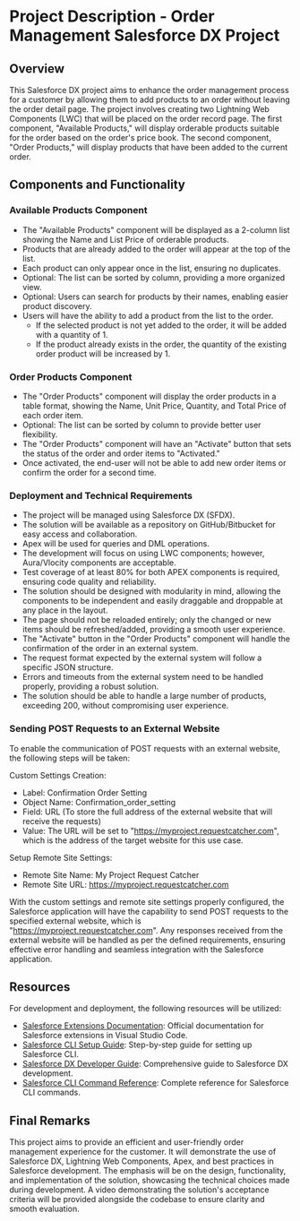 # Project Description - Order Management Salesforce DX Project

## Overview
This Salesforce DX project aims to enhance the order management process for a customer by allowing them to add products to an order without leaving the order detail page. The project involves creating two Lightning Web Components (LWC) that will be placed on the order record page. The first component, "Available Products," will display orderable products suitable for the order based on the order's price book. The second component, "Order Products," will display products that have been added to the current order.

## Components and Functionality
### Available Products Component
- The "Available Products" component will be displayed as a 2-column list showing the Name and List Price of orderable products.
- Products that are already added to the order will appear at the top of the list.
- Each product can only appear once in the list, ensuring no duplicates.
- Optional: The list can be sorted by column, providing a more organized view.
- Optional: Users can search for products by their names, enabling easier product discovery.
- Users will have the ability to add a product from the list to the order.
  - If the selected product is not yet added to the order, it will be added with a quantity of 1.
  - If the product already exists in the order, the quantity of the existing order product will be increased by 1.

### Order Products Component
- The "Order Products" component will display the order products in a table format, showing the Name, Unit Price, Quantity, and Total Price of each order item.
- Optional: The list can be sorted by column to provide better user flexibility.
- The "Order Products" component will have an "Activate" button that sets the status of the order and order items to "Activated."
- Once activated, the end-user will not be able to add new order items or confirm the order for a second time.

### Deployment and Technical Requirements
- The project will be managed using Salesforce DX (SFDX).
- The solution will be available as a repository on GitHub/Bitbucket for easy access and collaboration.
- Apex will be used for queries and DML operations.
- The development will focus on using LWC components; however, Aura/Vlocity components are acceptable.
- Test coverage of at least 80% for both APEX components is required, ensuring code quality and reliability.
- The solution should be designed with modularity in mind, allowing the components to be independent and easily draggable and droppable at any place in the layout.
- The page should not be reloaded entirely; only the changed or new items should be refreshed/added, providing a smooth user experience.
- The "Activate" button in the "Order Products" component will handle the confirmation of the order in an external system.
- The request format expected by the external system will follow a specific JSON structure.
- Errors and timeouts from the external system need to be handled properly, providing a robust solution.
- The solution should be able to handle a large number of products, exceeding 200, without compromising user experience.

### Sending POST Requests to an External Website
To enable the communication of POST requests with an external website, the following steps will be taken:

Custom Settings Creation:
- Label: Confirmation Order Setting
- Object Name: Confirmation_order_setting
- Field: URL (To store the full address of the external website that will receive the requests)
- Value: The URL will be set to "https://myproject.requestcatcher.com", which is the address of the target website for this use case.

Setup Remote Site Settings:
- Remote Site Name: My Project Request Catcher
- Remote Site URL: https://myproject.requestcatcher.com
  
With the custom settings and remote site settings properly configured, the Salesforce application will have the capability to send POST requests to the specified external website, which is "https://myproject.requestcatcher.com". Any responses received from the external website will be handled as per the defined requirements, ensuring effective error handling and seamless integration with the Salesforce application.

## Resources
For development and deployment, the following resources will be utilized:
- [Salesforce Extensions Documentation](https://developer.salesforce.com/tools/vscode/): Official documentation for Salesforce extensions in Visual Studio Code.
- [Salesforce CLI Setup Guide](https://developer.salesforce.com/docs/atlas.en-us.sfdx_setup.meta/sfdx_setup/sfdx_setup_intro.htm): Step-by-step guide for setting up Salesforce CLI.
- [Salesforce DX Developer Guide](https://developer.salesforce.com/docs/atlas.en-us.sfdx_dev.meta/sfdx_dev/sfdx_dev_intro.htm): Comprehensive guide to Salesforce DX development.
- [Salesforce CLI Command Reference](https://developer.salesforce.com/docs/atlas.en-us.sfdx_cli_reference.meta/sfdx_cli_reference/cli_reference.htm): Complete reference for Salesforce CLI commands.

## Final Remarks
This project aims to provide an efficient and user-friendly order management experience for the customer. It will demonstrate the use of Salesforce DX, Lightning Web Components, Apex, and best practices in Salesforce development. The emphasis will be on the design, functionality, and implementation of the solution, showcasing the technical choices made during development. A video demonstrating the solution's acceptance criteria will be provided alongside the codebase to ensure clarity and smooth evaluation.
